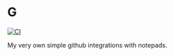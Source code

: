 # G

[![CI](https://github.com/masakradev/g/actions/workflows/elixir.yml/badge.svg)](https://github.com/masakradev/g/actions/workflows/elixir.yml)

My very own simple github integrations with notepads.



